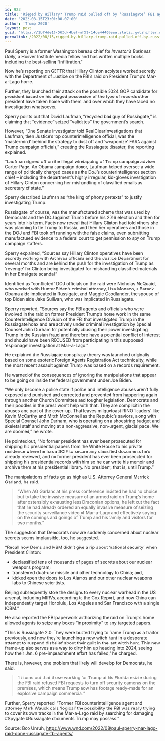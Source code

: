 ```yaml
---
id: 923
title: 'Rigged by Hillary? Trump raid pulled off by ‘Russiagate’ FBI agents'
date: '2022-08-15T23:00:00-07:00'
author: 'Trump 2020'
layout: post
guid: 'https://1b74de16-563d-4bef-af59-14ce4448beea.static.getshifter.net/?p=923'
permalink: /2022/08/15/rigged-by-hillary-trump-raid-pulled-off-by-russiagate-fbi-agents/
---
```


Paul Sperry is a former Washington bureau chief for *Investor’s Business Daily,* a Hoover Institute media fellow and has written multiple books including the best-selling “Infiltration.”

Now he’s reporting on GETTR that Hillary Clinton acolytes worked secretly with the Department of Justice on the FBI’s raid on President Trump’s Mar-a-Lago home.

Further, they launched their attack on the possible 2024 GOP candidate for president based on his alleged possession of the type of records other president have taken home with them, and over which they have faced no investigation whatsoever.

Sperry points out that David Laufman, “recycled bad guy of Russiagate,” is claiming that “evidence” seized “validates” the government’s search.

However, “One Senate investigator told RealClearInvestigations that Laufman, then Justice’s top counterintelligence official, was the ‘mastermind’ behind the strategy to dust off and ‘weaponize’ FARA against Trump campaign officials,” creating the Russiagate disaster, the reporting explained.

“Laufman signed off on the illegal wiretapping of Trump campaign adviser Carter Page. An Obama campaign donor, Laufman helped oversee a wide range of politically charged cases as the DoJ’s counterintelligence section chief – including the department’s highly irregular, kid-gloves investigation of Hillary Clinton concerning her mishandling of classified emails as secretary of state.”

Sperry described Laufman as “the king of phony pretexts” to justify investigating Trump.

Russiagate, of course, was the manufactured scheme that was used by Democrats and the DOJ against Trump before his 2016 election and then for years into his term. Facts now reveal that Hillary Clinton had told others she was planning to tie Trump to Russia, and then her operatives and those in the DOJ and FBI took off running with the false claims, even submitting manufactured evidence to a federal court to get permission to spy on Trump campaign staffers.

Sperry explained, “Sources say Hillary Clinton operatives have been secretly working with Archives officials and the Justice Department for several months and are behind the push for the investigation of Trump as ‘revenge’ for Clinton being investigated for mishandling classified materials in her Emailgate scandal.”

Identified as “conflicted” DOJ officials on the raid were Nicholas McQuaid, who worked with Hunter Biden’s criminal attorney, Lisa Monaco, a Barack Obama aide implicated in Russigate, and Maggie Goodlander, the spouse of top Biden aide Jake Sullivan, who was implicated in Russiagate.

Sperry reported, “Sources say the FBI agents and officials who were involved in the raid on former President Trump’s home work in the same CounterIntelligence Division of the FBI that investigated Trump in the Russiagate hoax and are actively under criminal investigation by Special Counsel John Durham for potentially abusing their power investigating Trump in the Russian fraud and therefore have a potential conflict of interest and should have been RECUSED from participating in this supposed ‘espionage’ investigation at Mar-a-Lago.”

He explained the Russiagate conspiracy theory was launched originally based on some esoteric Foreign Agents Registration Act technicality, while the most recent assault against Trump was based on a records requirement.

He warned of the consequences of ignoring the manipulations that appear to be going on inside the federal government under Joe Biden.

“We only become a police state if police and intelligence abuses aren’t fully exposed and punished and corrected and prevented from happening again through another Church Committee and tougher legislation. Democrats and their poodles in the press won’t help with that. They are complicit in the abuses and part of the cover-up. That leaves milquetoast RINO ‘leaders’ like Kevin McCarthy and Mitch McConnell as the Republic’s saviors, along with Special Counsel John Durham, who is operating on a shoestring budget and skeletal staff and moving at a non-aggressive, non-urgent, glacial pace. We are doomed,” he wrote.

He pointed out, “No former president has ever been prosecuted for shipping his presidential papers from the White House to his private residence where he has a SCIF to secure any classified documents he’s already reviewed, and no former president has ever been prosecuted for shipping his presidential records with him so he can write his memoir and archive them at his presidential library. No president, that is, until Trump.”

The manipulations of facts go as high as U.S. Attorney General Merrick Garland, he said.

> “When AG Garland at his press conference insisted he had no choice but to take the invasive measure of an armed raid on Trump’s home after ostensibly exhausting less Draconian options, he left out the fact that he had already ordered an equally invasive measure of seizing the security surveillance video of Mar-a-Lago and effectively spying on the comings and goings of Trump and his family and visitors for two months.”

The suggestion that Democrats now are suddenly concerned about nuclear secrets seems implausible, too, he suggested.

“Recall how Dems and MSM didn’t give a rip about ‘national security’ when President Clinton:

- declassified tens of thousands of pages of secrets about our nuclear weapons program;
- transferred dual-use missile and other technology to China; and,
- kicked open the doors to Los Alamos and our other nuclear weapons labs to Chinese scientists.

Beijing subsequently stole the designs to every nuclear warhead in the US arsenal, including MIRVs, according to the Cox Report, and now China can independently target Honolulu, Los Angeles and San Francisco with a single ICBM.”

He also reported the FBI paperwork authorizing the raid on Trump’s home allowed agents to seize any boxes “in proximity” to any targeted papers.

“This is Russiagate 2.0. They were busted trying to frame Trump as a traitor previously, and now they’re launching a new witch hunt in a desperate attempt to suspend disbelief about their guilt in the last witch hunt. This new frame-up also serves as a way to dirty him up heading into 2024, seeing how their Jan. 6 pre-impeachment effort has failed,” he charged.

There is, however, one problem that likely will develop for Democrats, he said.

> “It turns out that those working for Trump at his Florida estate during the FBI raid refused FBI requests to turn off security cameras on the premises, which means Trump now has footage ready-made for an explosive campaign commercial.”

Further, Sperry reported, “Former FBI counterintelligence agent and attorney Mark Wauck calls ‘logical’ the possibility the FBI was really trying to cover its own tracks in the Mar-a-Lago raid by searching for damaging #Spygate #Russiagate documents Trump may possess.”

Source: Bob Unruh, https://www.wnd.com/2022/08/paul-sperry-mar-lago-raid-done-russiagate-fbi-agents/